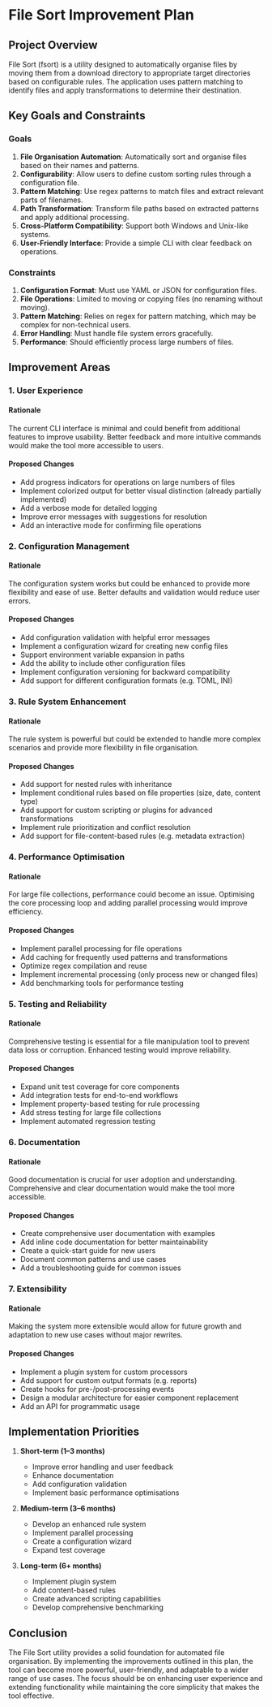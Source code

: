 # File Sort Improvement Plan

## Project Overview

File Sort (fsort) is a utility designed to automatically organise files by moving them from a download directory to
appropriate target directories based on configurable rules. The application uses pattern matching to identify files and
apply transformations to determine their destination.

## Key Goals and Constraints

### Goals

1. **File Organisation Automation**: Automatically sort and organise files based on their names and patterns.
2. **Configurability**: Allow users to define custom sorting rules through a configuration file.
3. **Pattern Matching**: Use regex patterns to match files and extract relevant parts of filenames.
4. **Path Transformation**: Transform file paths based on extracted patterns and apply additional processing.
5. **Cross-Platform Compatibility**: Support both Windows and Unix-like systems.
6. **User-Friendly Interface**: Provide a simple CLI with clear feedback on operations.

### Constraints

1. **Configuration Format**: Must use YAML or JSON for configuration files.
2. **File Operations**: Limited to moving or copying files (no renaming without moving).
3. **Pattern Matching**: Relies on regex for pattern matching, which may be complex for non-technical users.
4. **Error Handling**: Must handle file system errors gracefully.
5. **Performance**: Should efficiently process large numbers of files.

## Improvement Areas

### 1. User Experience

#### Rationale

The current CLI interface is minimal and could benefit from additional features to improve usability. Better feedback
and more intuitive commands would make the tool more accessible to users.

#### Proposed Changes

- Add progress indicators for operations on large numbers of files
- Implement colorized output for better visual distinction (already partially implemented)
- Add a verbose mode for detailed logging
- Improve error messages with suggestions for resolution
- Add an interactive mode for confirming file operations

### 2. Configuration Management

#### Rationale

The configuration system works but could be enhanced to provide more flexibility and ease of use. Better defaults and
validation would reduce user errors.

#### Proposed Changes

- Add configuration validation with helpful error messages
- Implement a configuration wizard for creating new config files
- Support environment variable expansion in paths
- Add the ability to include other configuration files
- Implement configuration versioning for backward compatibility
- Add support for different configuration formats (e.g. TOML, INI)

### 3. Rule System Enhancement

#### Rationale

The rule system is powerful but could be extended to handle more complex scenarios and provide more flexibility in file
organisation.

#### Proposed Changes

- Add support for nested rules with inheritance
- Implement conditional rules based on file properties (size, date, content type)
- Add support for custom scripting or plugins for advanced transformations
- Implement rule prioritization and conflict resolution
- Add support for file-content-based rules (e.g. metadata extraction)

### 4. Performance Optimisation

#### Rationale

For large file collections, performance could become an issue. Optimising the core processing loop and adding parallel
processing would improve efficiency.

#### Proposed Changes

- Implement parallel processing for file operations
- Add caching for frequently used patterns and transformations
- Optimize regex compilation and reuse
- Implement incremental processing (only process new or changed files)
- Add benchmarking tools for performance testing

### 5. Testing and Reliability

#### Rationale

Comprehensive testing is essential for a file manipulation tool to prevent data loss or corruption. Enhanced testing
would improve reliability.

#### Proposed Changes

- Expand unit test coverage for core components
- Add integration tests for end-to-end workflows
- Implement property-based testing for rule processing
- Add stress testing for large file collections
- Implement automated regression testing

### 6. Documentation

#### Rationale

Good documentation is crucial for user adoption and understanding. Comprehensive and clear documentation would make the
tool more accessible.

#### Proposed Changes

- Create comprehensive user documentation with examples
- Add inline code documentation for better maintainability
- Create a quick-start guide for new users
- Document common patterns and use cases
- Add a troubleshooting guide for common issues

### 7. Extensibility

#### Rationale

Making the system more extensible would allow for future growth and adaptation to new use cases without major rewrites.

#### Proposed Changes

- Implement a plugin system for custom processors
- Add support for custom output formats (e.g. reports)
- Create hooks for pre-/post-processing events
- Design a modular architecture for easier component replacement
- Add an API for programmatic usage

## Implementation Priorities

1. **Short-term (1–3 months)**
    - Improve error handling and user feedback
    - Enhance documentation
    - Add configuration validation
    - Implement basic performance optimisations

2. **Medium-term (3–6 months)**
    - Develop an enhanced rule system
    - Implement parallel processing
    - Create a configuration wizard
    - Expand test coverage

3. **Long-term (6+ months)**
    - Implement plugin system
    - Add content-based rules
    - Create advanced scripting capabilities
    - Develop comprehensive benchmarking

## Conclusion

The File Sort utility provides a solid foundation for automated file organisation. By implementing the improvements
outlined in this plan, the tool can become more powerful, user-friendly, and adaptable to a wider range of use cases.
The focus should be on enhancing user experience and extending functionality while maintaining the core simplicity that
makes the tool effective.